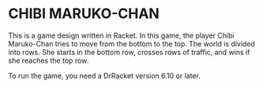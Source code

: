 # CHIBI MARUKO-CHAN

This is a game design written in Racket. In this game, the player Chibi Maruko-Chan tries to move from the bottom to the top. The world is divided into rows. She starts in the bottom row, crosses rows of traffic, and wins if she reaches the top row.

To run the game, you need a DrRacket version 6.10 or later.